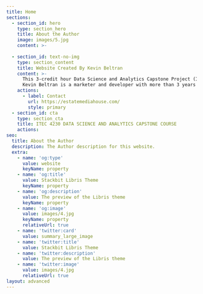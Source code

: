 ```yaml
---
title: Home
sections:
  - section_id: hero
    type: section_hero
    title: About the Author
    image: images/5.jpg
    content: >-
      
  - section_id: text-no-img
    type: section_content
    title: Website Created By Kevin Beltran
    content: >-
      This 3-credit hour Data Science and Analytics Capstone Project (ITEC 4230) course website was developed by Kevin Beltran.
      Kevin Beltran is a marketer and developer with more than 3 years of experience in direct response marketing and leadership.
    actions:
      - label: Contact
        url: https://estatemediahouse.com/
        style: primary
  - section_id: cta
    type: section_cta
    title: ITEC 4230 DATA SCIENCE AND ANALYTICS CAPSTONE COURSE
    actions:
seo:
  title: About the Author
  description: The Author description for this website.
  extra:
    - name: 'og:type'
      value: website
      keyName: property
    - name: 'og:title'
      value: Stackbit Libris Theme
      keyName: property
    - name: 'og:description'
      value: The preview of the Libris theme
      keyName: property
    - name: 'og:image'
      value: images/4.jpg
      keyName: property
      relativeUrl: true
    - name: 'twitter:card'
      value: summary_large_image
    - name: 'twitter:title'
      value: Stackbit Libris Theme
    - name: 'twitter:description'
      value: The preview of the Libris theme
    - name: 'twitter:image'
      value: images/4.jpg
      relativeUrl: true
layout: advanced
---
```

